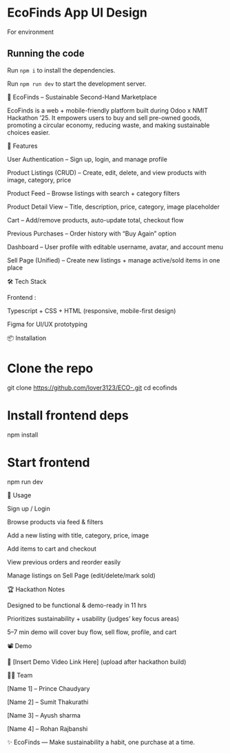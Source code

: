 
  # EcoFinds App UI Design
For environment

  ## Running the code

  Run `npm i` to install the dependencies.

  Run `npm run dev` to start the development server.
  
🌱 EcoFinds – Sustainable Second-Hand Marketplace

EcoFinds is a web + mobile-friendly platform built during Odoo x NMIT Hackathon ’25.
It empowers users to buy and sell pre-owned goods, promoting a circular economy, reducing waste, and making sustainable choices easier.

🚀 Features

User Authentication – Sign up, login, and manage profile

Product Listings (CRUD) – Create, edit, delete, and view products with image, category, price

Product Feed – Browse listings with search + category filters

Product Detail View – Title, description, price, category, image placeholder

Cart – Add/remove products, auto-update total, checkout flow

Previous Purchases – Order history with “Buy Again” option

Dashboard – User profile with editable username, avatar, and account menu

Sell Page (Unified) – Create new listings + manage active/sold items in one place

🛠️ Tech Stack

Frontend :

Typescript + CSS + HTML (responsive, mobile-first design)

Figma for UI/UX prototyping






📦 Installation
# Clone the repo
git clone https://github.com/lover3123/ECO-.git
cd ecofinds

# Install frontend deps
npm install

# Start frontend
npm run dev


🎯 Usage

Sign up / Login

Browse products via feed & filters

Add a new listing with title, category, price, image

Add items to cart and checkout

View previous orders and reorder easily

Manage listings on Sell Page (edit/delete/mark sold)

🏆 Hackathon Notes

Designed to be functional & demo-ready in 11 hrs

Prioritizes sustainability + usability (judges’ key focus areas)



5–7 min demo will cover buy flow, sell flow, profile, and cart

📽️ Demo

🎥 [Insert Demo Video Link Here] (upload after hackathon build)

👨‍💻 Team

[Name 1] – Prince Chaudyary

[Name 2] – Sumit Thakurathi

[Name 3] – Ayush sharma

[Name 4] – Rohan Rajbanshi

✨ EcoFinds — Make sustainability a habit, one purchase at a time.
